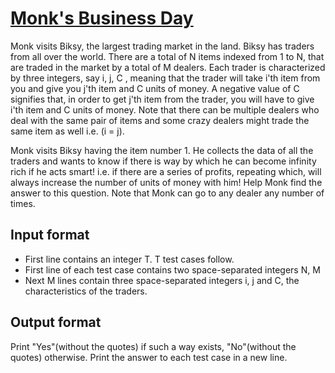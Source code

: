 # [Monk's Business Day][link]

Monk visits Biksy, the largest trading market in the land. Biksy has traders from all over the world.
There are a total of N items indexed from 1 to N, that are traded in the market by a total of M dealers. Each trader is characterized by three integers, say i, j, C , meaning that the trader will take i'th item from you and give you j'th item and C units of money. A negative value of C signifies that, in order to get j'th item from the trader, you will have to give i'th item and C units of money. Note that there can be multiple dealers who deal with the same pair of items and some crazy dealers might trade the same item as well i.e. (i = j).

Monk visits Biksy having the item number 1. He collects the data of all the traders and wants to know if there is way by which he can become infinity rich if he acts smart! i.e. if there are a series of profits, repeating which, will always increase the number of units of money with him! Help Monk find the answer to this question. Note that Monk can go to any dealer any number of times.

## Input format

- First line contains an integer T. T test cases follow.
- First line of each test case contains two space-separated integers N, M
- Next M lines contain three space-separated integers i, j and C, the characteristics of the traders.

## Output format

Print "Yes"(without the quotes) if such a way exists, "No"(without the quotes) otherwise. Print the answer to each test case in a new line.

[link]: https://www.hackerearth.com/practice/algorithms/graphs/shortest-path-algorithms/practice-problems/algorithm/monks-business-day/
